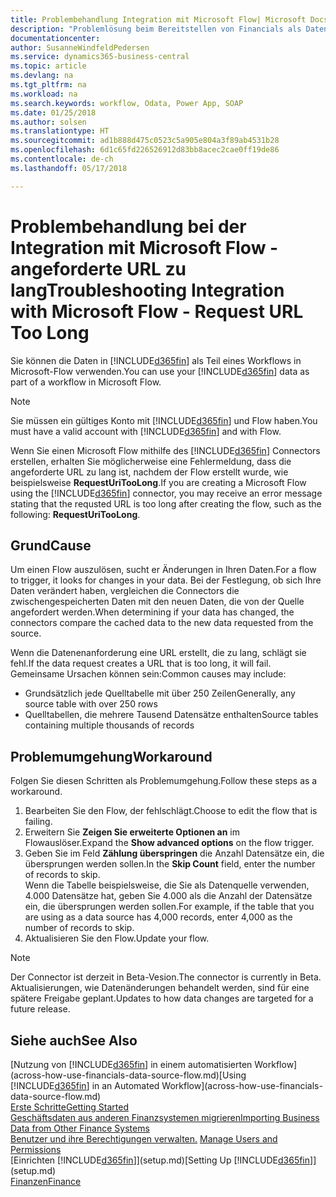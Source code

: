 ```yaml
---
title: Problembehandlung Integration mit Microsoft Flow| Microsoft Docs
description: "Problemlösung beim Bereitstellen von Financials als Datenquelle und beim Definieren einer OData-URL für Ihre Webdienste, um eine Geschäfts-App mithilfe einem automatisierten Workflow zu erstellen."
documentationcenter: 
author: SusanneWindfeldPedersen
ms.service: dynamics365-business-central
ms.topic: article
ms.devlang: na
ms.tgt_pltfrm: na
ms.workload: na
ms.search.keywords: workflow, Odata, Power App, SOAP
ms.date: 01/25/2018
ms.author: solsen
ms.translationtype: HT
ms.sourcegitcommit: ad1b888d475c0523c5a905e804a3f89ab4531b28
ms.openlocfilehash: 6d1c65fd226526912d83bb8acec2cae0ff19de86
ms.contentlocale: de-ch
ms.lasthandoff: 05/17/2018

---
```

# <a name="troubleshooting-integration-with-microsoft-flow---request-url-too-long"></a><span data-ttu-id="a2273-103">Problembehandlung bei der Integration mit Microsoft Flow - angeforderte URL zu lang</span><span class="sxs-lookup"><span data-stu-id="a2273-103">Troubleshooting Integration with Microsoft Flow - Request URL Too Long</span></span>
<span data-ttu-id="a2273-104">Sie können die Daten in [!INCLUDE[d365fin](includes/d365fin_md.md)] als Teil eines Workflows in Microsoft-Flow verwenden.</span><span class="sxs-lookup"><span data-stu-id="a2273-104">You can use your [!INCLUDE[d365fin](includes/d365fin_md.md)] data as part of a workflow in Microsoft Flow.</span></span>  

> [!NOTE]  
>   <span data-ttu-id="a2273-105">Sie müssen ein gültiges Konto mit [!INCLUDE[d365fin](includes/d365fin_md.md)] und Flow haben.</span><span class="sxs-lookup"><span data-stu-id="a2273-105">You must have a valid account with [!INCLUDE[d365fin](includes/d365fin_md.md)] and with Flow.</span></span>  

<span data-ttu-id="a2273-106">Wenn Sie einen Microsoft Flow mithilfe des [!INCLUDE[d365fin](includes/d365fin_md.md)] Connectors erstellen, erhalten Sie möglicherweise eine Fehlermeldung, dass die angeforderte URL zu lang ist, nachdem der Flow erstellt wurde, wie beispielsweise **RequestUriTooLong**.</span><span class="sxs-lookup"><span data-stu-id="a2273-106">If you are creating a Microsoft Flow using the [!INCLUDE[d365fin](includes/d365fin_md.md)] connector, you may receive an error message stating that the requsted URL is too long after creating the flow, such as the following: **RequestUriTooLong**.</span></span>

## <a name="cause"></a><span data-ttu-id="a2273-107">Grund</span><span class="sxs-lookup"><span data-stu-id="a2273-107">Cause</span></span>
<span data-ttu-id="a2273-108">Um einen Flow auszulösen, sucht er Änderungen in Ihren Daten.</span><span class="sxs-lookup"><span data-stu-id="a2273-108">For a flow to trigger, it looks for changes in your data.</span></span> <span data-ttu-id="a2273-109">Bei der Festlegung, ob sich Ihre Daten verändert haben, vergleichen die Connectors die zwischengespeicherten Daten mit den neuen Daten, die von der Quelle angefordert werden.</span><span class="sxs-lookup"><span data-stu-id="a2273-109">When determining if your data has changed, the connectors compare the cached data to the new data requested from the source.</span></span>  

<span data-ttu-id="a2273-110">Wenn die Datenenanforderung eine URL erstellt, die zu lang, schlägt sie fehl.</span><span class="sxs-lookup"><span data-stu-id="a2273-110">If the data request creates a URL that is too long, it will fail.</span></span> <span data-ttu-id="a2273-111">Gemeinsame Ursachen können sein:</span><span class="sxs-lookup"><span data-stu-id="a2273-111">Common causes may include:</span></span>
- <span data-ttu-id="a2273-112">Grundsätzlich jede Quelltabelle mit über 250 Zeilen</span><span class="sxs-lookup"><span data-stu-id="a2273-112">Generally, any source table with over 250 rows</span></span>
- <span data-ttu-id="a2273-113">Quelltabellen, die mehrere Tausend Datensätze enthalten</span><span class="sxs-lookup"><span data-stu-id="a2273-113">Source tables containing multiple thousands of records</span></span>

## <a name="workaround"></a><span data-ttu-id="a2273-114">Problemumgehung</span><span class="sxs-lookup"><span data-stu-id="a2273-114">Workaround</span></span>
<span data-ttu-id="a2273-115">Folgen Sie diesen Schritten als Problemumgehung.</span><span class="sxs-lookup"><span data-stu-id="a2273-115">Follow these steps as a workaround.</span></span>
1. <span data-ttu-id="a2273-116">Bearbeiten Sie den Flow, der fehlschlägt.</span><span class="sxs-lookup"><span data-stu-id="a2273-116">Choose to edit the flow that is failing.</span></span>
2. <span data-ttu-id="a2273-117">Erweitern Sie **Zeigen Sie erweiterte Optionen an** im Flowauslöser.</span><span class="sxs-lookup"><span data-stu-id="a2273-117">Expand the **Show advanced options** on the flow trigger.</span></span>
3. <span data-ttu-id="a2273-118">Geben Sie im Feld **Zählung überspringen** die Anzahl Datensätze ein, die übersprungen werden sollen.</span><span class="sxs-lookup"><span data-stu-id="a2273-118">In the **Skip Count** field, enter the number of records to skip.</span></span>  
<span data-ttu-id="a2273-119">Wenn die Tabelle beispielsweise, die Sie als Datenquelle verwenden, 4.000 Datensätze hat, geben Sie 4.000 als die Anzahl der Datensätze ein, die übersprungen werden sollen.</span><span class="sxs-lookup"><span data-stu-id="a2273-119">For example, if the table that you are using as a data source has 4,000 records, enter 4,000 as the number of records to skip.</span></span>
4. <span data-ttu-id="a2273-120">Aktualisieren Sie den Flow.</span><span class="sxs-lookup"><span data-stu-id="a2273-120">Update your flow.</span></span>

> [!NOTE]  
> <span data-ttu-id="a2273-121">Der Connector ist derzeit in Beta-Vesion.</span><span class="sxs-lookup"><span data-stu-id="a2273-121">The connector is currently in Beta.</span></span> <span data-ttu-id="a2273-122">Aktualisierungen, wie Datenänderungen behandelt werden, sind für eine spätere Freigabe geplant.</span><span class="sxs-lookup"><span data-stu-id="a2273-122">Updates to how data changes are targeted for a future release.</span></span>


## <a name="see-also"></a><span data-ttu-id="a2273-123">Siehe auch</span><span class="sxs-lookup"><span data-stu-id="a2273-123">See Also</span></span>
<span data-ttu-id="a2273-124">[Nutzung von [!INCLUDE[d365fin](includes/d365fin_md.md)] in einem automatisierten Workflow](across-how-use-financials-data-source-flow.md)</span><span class="sxs-lookup"><span data-stu-id="a2273-124">[Using [!INCLUDE[d365fin](includes/d365fin_md.md)] in an Automated Workflow](across-how-use-financials-data-source-flow.md)</span></span>  
[<span data-ttu-id="a2273-125">Erste Schritte</span><span class="sxs-lookup"><span data-stu-id="a2273-125">Getting Started</span></span>](product-get-started.md)  
[<span data-ttu-id="a2273-126">Geschäftsdaten aus anderen Finanzsystemen migrieren</span><span class="sxs-lookup"><span data-stu-id="a2273-126">Importing Business Data from Other Finance Systems</span></span>](across-import-data-configuration-packages.md)  
<span data-ttu-id="a2273-127">[Benutzer und ihre Berechtigungen verwalten.](ui-how-users-permissions.md)  </span><span class="sxs-lookup"><span data-stu-id="a2273-127">[Manage Users and Permissions](ui-how-users-permissions.md)  </span></span>  
<span data-ttu-id="a2273-128">[Einrichten [!INCLUDE[d365fin](includes/d365fin_md.md)]](setup.md)</span><span class="sxs-lookup"><span data-stu-id="a2273-128">[Setting Up [!INCLUDE[d365fin](includes/d365fin_md.md)]](setup.md)</span></span>  
[<span data-ttu-id="a2273-129">Finanzen</span><span class="sxs-lookup"><span data-stu-id="a2273-129">Finance</span></span>](finance.md)  

